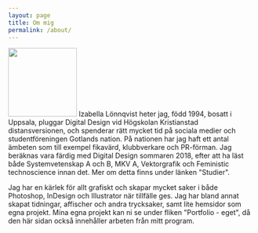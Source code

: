 ```yaml
---
layout: page
title: Om mig
permalink: /about/
---
```


<img src="/testsida/img/profile_pic.png" height="140" width="140" class="about-pic"> Izabella Lönnqvist heter jag, född 1994, bosatt i Uppsala, pluggar Digital Design vid Högskolan Kristianstad distansversionen, och spenderar rätt mycket tid på sociala medier och studentföreningen Gotlands nation. På nationen har jag haft ett antal ämbeten som till exempel fikavärd, klubbverkare och PR-förman. Jag beräknas vara färdig med Digital Design sommaren 2018, efter att ha läst både Systemvetenskap A och B, MKV A, Vektorgrafik och Feministic technoscience innan det. Mer om detta finns under länken "Studier".

Jag har en kärlek för allt grafiskt och skapar mycket saker i både Photoshop, InDesign och Illustrator när tillfälle ges. Jag har bland annat skapat tidningar, affischer och andra trycksaker, samt lite hemsidor som egna projekt. Mina egna projekt kan ni se under fliken "Portfolio - eget", då den här sidan också innehåller arbeten från mitt program.
